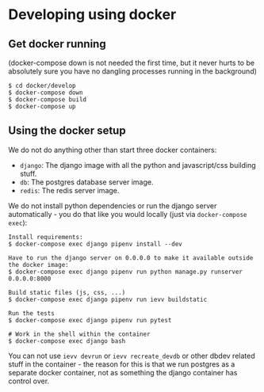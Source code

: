 # Developing using docker

## Get docker running
(docker-compose down is not needed the first time, but it never hurts to be
absolutely sure you have no dangling processes running in the background)
```
$ cd docker/develop
$ docker-compose down
$ docker-compose build
$ docker-compose up
```

## Using the docker setup
We do not do anything other than start three docker containers:

- ``django``: The django image with all the python and javascript/css building stuff.
- ``db``: The postgres database server image.
- ``redis``: The redis server image.

We do not install python dependencies or run the django server automatically - you do that like you would locally (just via ``docker-compose exec``):

```
Install requirements:
$ docker-compose exec django pipenv install --dev

Have to run the django server on 0.0.0.0 to make it available outside the docker image:
$ docker-compose exec django pipenv run python manage.py runserver 0.0.0.0:8000

Build static files (js, css, ...)
$ docker-compose exec django pipenv run ievv buildstatic

Run the tests
$ docker-compose exec django pipenv run pytest

# Work in the shell within the container
$ docker-compose exec django bash
```

You can not use ``ievv devrun`` or ``ievv recreate_devdb`` or other dbdev related stuff
in the container - the reason for this is that we run postgres as a separate docker
container, not as something the django container has control over.
